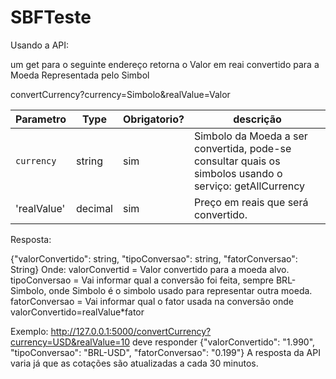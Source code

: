 # SBFTeste

Usando a API:

um get para o seguinte endereço retorna o Valor em reai convertido para a Moeda Representada pelo Simbol

convertCurrency?currency=Simbolo&realValue=Valor

| Parametro       | Type     | Obrigatorio?  | descrição                                                                                                 |
| -------------   |----------|---------------|-----------------------------------------------------------------------------------------------------------|
| `currency`      | string   | sim           | Simbolo da Moeda a ser convertida, pode-se consultar quais os simbolos usando o serviço: getAllCurrency
| 'realValue'     | decimal  | sim           | Preço em reais que será convertido.

Resposta:

{"valorConvertido": string, "tipoConversao": string, "fatorConversao": String}
Onde:
  valorConvertid = Valor convertido para a moeda alvo.
  tipoConversao  = Vai informar qual a conversão foi feita, sempre BRL-Simbolo, onde Simbolo é o simbolo usado para representar outra moeda.
  fatorConversao = Vai informar qual o fator usada na conversão onde valorConvertido=realValue*fator
  
 Exemplo:
 http://127.0.0.1:5000/convertCurrency?currency=USD&realValue=10
 deve responder
 {"valorConvertido": "1.990", "tipoConversao": "BRL-USD", "fatorConversao": "0.199"}
 A resposta da API varia já que as cotações são atualizadas a cada 30 minutos.



